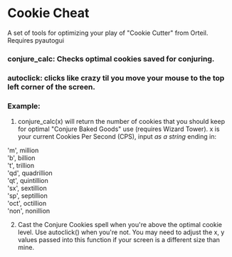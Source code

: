 # Cookie Cheat

A set of tools for optimizing your play of "Cookie Cutter"
from Orteil. Requires pyautogui

### conjure_calc: Checks optimal cookies saved for conjuring.
### autoclick: clicks like crazy til you move your mouse to the top left corner of the screen.

### Example:

1. conjure_calc(x) will return the number of cookies that you should
keep for optimal "Conjure Baked Goods" use (requires Wizard Tower).
x is your current Cookies Per Second (CPS), input *as a string* ending in:

'm', million                                                                                                           
'b', billion                                                                                                           
't', trillion                                                                                                          
'qd', quadrillion                                                                                                       
'qt', quintillion                                                                                                       
'sx', sextillion                                                                                                        
'sp', septillion                                                                                                        
'oct', octillion                                                                                                         
'non', nonillion  

2. Cast the Conjure Cookies spell when you're above the optimal cookie level. Use autoclick()
when you're not. You may need to adjust the x, y values passed into this function if your screen is a different size than mine.
